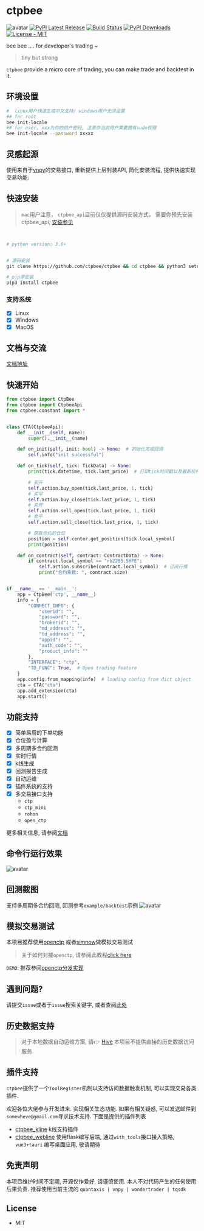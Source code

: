 # ctpbee

![avatar](source/ctpbee.png)
[![PyPI Latest Release](https://img.shields.io/pypi/v/ctpbee.svg)](https://pypi.org/project/ctpbee/)
[![Build Status](https://app.travis-ci.com/ctpbee/ctpbee.svg?branch=master)](https://app.travis-ci.com/ctpbee/ctpbee)
[![PyPI Downloads](https://img.shields.io/pypi/dm/ctpbee.svg?label=PyPI%20downloads)](
https://pypi.org/project/ctpbee/)
[![License - MIT](https://img.shields.io/pypi/l/ctpbee.svg)](https://github.com/ctpbee/ctpbee/blob/master/LICENSE)

bee bee .... for developer's trading ~
> tiny but strong

`ctpbee` provide a micro core of trading, you can make trade and backtest in it.

## 环境设置

```bash
#  linux用户快速生成中文支持/ windows用户无须设置 
## for root 
bee init-locale 
## for user, xxx为你的用户密码, 注意你当前用户需要拥有sudo权限 
bee init-locale --password xxxxx 

```

## 灵感起源

使用来自于[vnpy](https://github.com/vnpy/vnpy)的交易接口, 重新提供上层封装API, 简化安装流程, 提供快速实现交易功能.

## 快速安装

> `mac`用户注意， `ctpbee_api`目前仅仅提供源码安装方式，
> 需要你预先安装ctpbee_api, [安装参见](https://github.com/ctpbee/ctpbee_api)

```bash


# python version: 3.6+


# 源码安装 
git clone https://github.com/ctpbee/ctpbee && cd ctpbee && python3 setup.py install  

# pip源安装
pip3 install ctpbee
```

### 支持系统

- [x] Linux
- [x] Windows
- [x] MacOS

## 文档与交流

[文档地址](http://docs.ctpbee.com)

## 快速开始

```python
from ctpbee import CtpBee
from ctpbee import CtpbeeApi
from ctpbee.constant import *


class CTA(CtpbeeApi):
    def __init__(self, name):
        super().__init__(name)

    def on_init(self, init: bool) -> None:  # 初始化完成回调 
        self.info("init successful")

    def on_tick(self, tick: TickData) -> None:
        print(tick.datetime, tick.last_price)  # 打印tick时间戳以及最新价格 

        # 买开
        self.action.buy_open(tick.last_price, 1, tick)
        # 买平
        self.action.buy_close(tick.last_price, 1, tick)
        # 卖开
        self.action.sell_open(tick.last_price, 1, tick)
        # 卖平 
        self.action.sell_close(tick.last_price, 1, tick)

        # 获取合约的仓位
        position = self.center.get_position(tick.local_symbol)
        print(position)

    def on_contract(self, contract: ContractData) -> None:
        if contract.local_symbol == "rb2205.SHFE":
            self.action.subscribe(contract.local_symbol)  # 订阅行情 
            print("合约乘数: ", contract.size)


if __name__ == '__main__':
    app = CtpBee('ctp', __name__)
    info = {
        "CONNECT_INFO": {
            "userid": "",
            "password": "",
            "brokerid": "",
            "md_address": "",
            "td_address": "",
            "appid": "",
            "auth_code": "",
            "product_info": ""
        },
        "INTERFACE": "ctp",
        "TD_FUNC": True,  # Open trading feature
    }
    app.config.from_mapping(info)  # loading config from dict object
    cta = CTA("cta")
    app.add_extension(cta)
    app.start() 
```

## 功能支持

- [x] 简单易用的下单功能
- [x] 仓位盈亏计算
- [x] 多周期多合约回测
- [x] 实时行情
- [x] k线生成
- [x] 回测报告生成
- [x] 自动运维
- [x] 插件系统的支持
- [x] 多交易接口支持
    - `ctp`
    - `ctp_mini`
    - `rohon`
    - `open_ctp`

更多相关信息, 请参阅[文档](http://docs.ctpbee.com)

## 命令行运行效果

![avatar](source/运行.png)

## 回测截图

支持多周期多合约回测, 回测参考`example/backtest`示例
![avatar](source/回测.png)

## 模拟交易测试

本项目推荐使用[openctp](https://github.com/openctp/openctp) 或者[simnow](https://www.simnow.com.cn/)做模拟交易测试

> 关于如何对接`openctp`, 请参阅此教程[click here](http://docs.ctpbee.com/error.html)


`DEMO`: 推荐参阅[openctp分发实现](examples/openctp)

## 遇到问题?

请提交`issue`或者于`issue`搜索关键字, 或者查阅[此处](http://docs.ctpbee.com/error.html)

## 历史数据支持

> 对于本地数据自动运维方案, 请👉 [Hive](https://github.com/ctpbee/hive)
> 本项目不提供直接的历史数据访问服务.

## 插件支持

`ctpbee`提供了一个`ToolRegister`机制以支持访问数据触发机制, 可以实现交易各类插件.

欢迎各位大佬参与开发进来. 实现相关生态功能.
如果有相关疑惑, 可以发送邮件到`somewheve@gmail.com`寻求技术支持.
下面是提供的插件列表

- [ctpbee_kline](https://github.com/ctpbee/ckline) k线支持插件
- [ctpbee_webline](https://github.com/ctpbee/webline) 使用flask编写后端, 通过`with_tools`接口接入策略, `vue3+tauri`
  编写桌面应用, 敬请期待

## 免责声明

本项目维护时间不定期, 开源仅作爱好, 请谨慎使用. 本人不对代码产生的任何使用后果负责.
推荐使用当前主流的 `quantaxis | vnpy | wondertrader | tqsdk`

## License

- MIT
